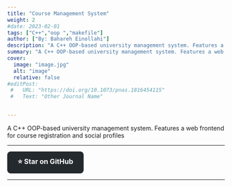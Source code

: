 ```yaml
---
title: "Course Management System"
weight: 2
#date: 2023-02-01
tags: ["C++","oop ","makefile"]
author: ["By: Bahareh Einollahi"]
description: "A C++ OOP-based university management system. Features a web frontend for course registration and social profiles" 
summary: "A C++ OOP-based university management system. Features a web frontend for course registration and social profiles" 
cover:
  image: "image.jpg"
  alt: "image"
  relative: false
#editPost:
 #   URL: "https://doi.org/10.1073/pnas.1816454115"
 #   Text: "Other Journal Name"


---
```


A C++ OOP-based university management system. Features a web frontend for course registration and social profiles


---
<a href="https://github.com/rayspring2/UTMS-elearn-" target="_blank" rel="noopener" 
   style="display:inline-block; padding:12px 24px; font-weight:bold; background-color:#24292e; 
          color:white; border-radius:8px; text-decoration:none; font-size:16px;">
  ⭐ Star on GitHub
</a>

---


